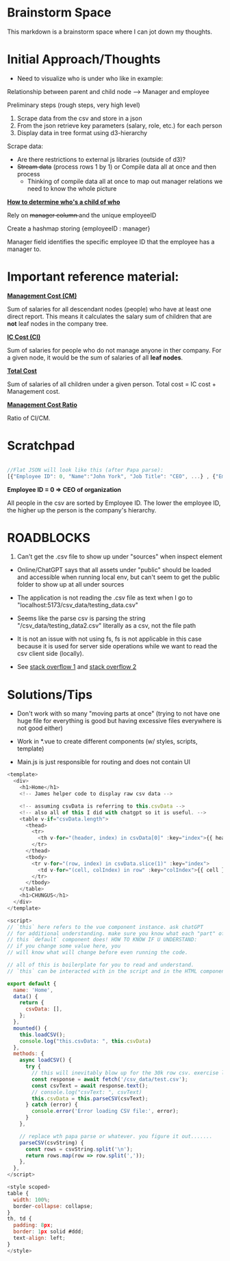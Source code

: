 # Brainstorm Space

This markdown is a brainstorm space where I can jot down my thoughts.

# Initial Approach/Thoughts

- Need to visualize who is under who like in example:

Relationship between parent and child node --> Manager and employee

Preliminary steps (rough steps, very high level)
1. Scrape data from the csv and store in a json
2. From the json retrieve key parameters (salary, role, etc.) for each person
3. Display data in tree format using d3-hierarchy


Scrape data:
- Are there restrictions to external js libraries (outside of d3)?
- <s>Stream data</s> (process rows 1 by 1) or Compile data all at once and then process
    - Thinking of compile data all at once to map out manager relations we need to know the whole picture




<ins>**How to determine who's a child of who**</ins>

Rely on <s> manager column </s> and the unique employeeID

Create a hashmap storing {employeeID : manager}

Manager field identifies the specific employee ID that the employee has a manager to. 


# Important reference material: 

<ins>**Management Cost (CM)**</ins>

Sum of salaries for all descendant nodes (people) who have at least one direct report. This means it calculates the salary sum of children that are **not** leaf nodes in the company tree.


<ins>**IC Cost (CI)**</ins>

Sum of salaries for people who do not manage anyone in ther company. For a given node, it would be the sum of salaries of all **leaf nodes**.


<ins>**Total Cost**</ins>

Sum of salaries of all children under a given person. Total cost = IC cost + Management cost.


<ins>**Management Cost Ratio**</ins>

Ratio of CI/CM.


# Scratchpad


```js

//Flat JSON will look like this (after Papa parse):
[{"Employee ID": 0, "Name":"John York", "Job Title": "CEO", ...} , {"Employee ID": 1, "Name":"John Pork", "Job Title": "CTO", ...}, ...]

```


**Employee ID = 0 => CEO of organization**

All people in the csv are sorted by Employee ID. The lower the employee ID, the higher up the person is the company's hierarchy.



# ROADBLOCKS

 1. Can't get the .csv file to show up under "sources" when inspect element
    
-  Online/ChatGPT says that all assets under "public" should be loaded and accessible when running local env, but can't seem to get the public folder to show up at all under sources

- The application is not reading the .csv file as text when I go to "localhost:5173/csv_data/testing_data.csv"

- Seems like the parse csv is parsing the string "/csv_data/testing_data2.csv" literally as a csv, not the file path

- It is not an issue with not using fs, fs is not applicable in this case because it is used for server side operations while we want to read the csv client side (locally).


- See [stack overflow 1](https://stackoverflow.com/questions/23603514/javascript-require-function-giving-referenceerror-require-is-not-defined) and [stack overflow 2](https://stackoverflow.com/questions/65293047/how-to-use-fs-in-the-browser-in-a-html-file)
   




# Solutions/Tips

- Don't work with so many "moving parts at once" (trying to not have one huge file for everything is good but having excessive files everywhere is not good either)

- Work in *.vue to create different components (w/ styles, scripts, template)
-  Main.js is just responsible for routing and does not contain UI


```js
<template>
  <div>
    <h1>Home</h1>
    <!-- James helper code to display raw csv data -->

    <!-- assuming csvData is referring to this.csvData -->
    <!-- also all of this I did with chatgpt so it is useful. -->
    <table v-if="csvData.length">
      <thead>
        <tr>
          <th v-for="(header, index) in csvData[0]" :key="index">{{ header }}</th>
        </tr>
      </thead>
      <tbody>
        <tr v-for="(row, index) in csvData.slice(1)" :key="index">
          <td v-for="(cell, colIndex) in row" :key="colIndex">{{ cell }}</td>
        </tr>
      </tbody>
    </table>
    <h1>CHUNGUS</h1>
  </div>
</template>

<script>
// `this` here refers to the vue component instance. ask chatGPT 
// for additional understanding. make sure you know what each "part" of 
// this `default` component does! HOW TO KNOW IF U UNDERSTAND: 
// if you change some value here, you 
// will know what will change before even running the code.

// all of this is boilerplate for you to read and understand.
// `this` can be interacted with in the script and in the HTML component.

export default {
  name: 'Home',
  data() {
    return {
      csvData: [],
    };
  },
  mounted() {
    this.loadCSV();
    console.log("this.csvData: ", this.csvData)
  },
  methods: {
    async loadCSV() {
      try {
        // this will inevitably blow up for the 30k row csv. exercise left for the programmer.
        const response = await fetch('/csv_data/test.csv');
        const csvText = await response.text();
        // console.log("csvText: ", csvText)
        this.csvData = this.parseCSV(csvText);
      } catch (error) {
        console.error('Error loading CSV file:', error);
      }
    },

    // replace wth papa parse or whatever. you figure it out.......
    parseCSV(csvString) {
      const rows = csvString.split('\n');
      return rows.map(row => row.split(',')); 
    },
  },
</script>

<style scoped>
table {
  width: 100%;
  border-collapse: collapse;
}
th, td {
  padding: 8px;
  border: 1px solid #ddd;
  text-align: left;
}
</style>
```










